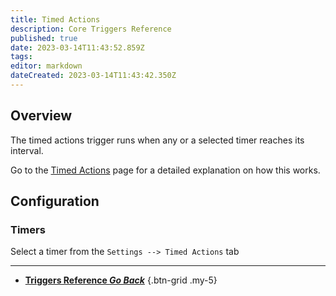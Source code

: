 ```yaml
---
title: Timed Actions
description: Core Triggers Reference
published: true
date: 2023-03-14T11:43:52.859Z
tags: 
editor: markdown
dateCreated: 2023-03-14T11:43:42.350Z
---
```


## Overview
The timed actions trigger runs when any or a selected timer reaches its interval. 

Go to the [Timed Actions](/en/Settings/Timed-Actions) page for a detailed explanation on how this works.

## Configuration
### Timers
Select a timer from the `Settings --> Timed Actions` tab

---

- [<i class="mdi mdi-chevron-left"></i>**Triggers Reference *Go Back***](/Triggers)
{.btn-grid .my-5}